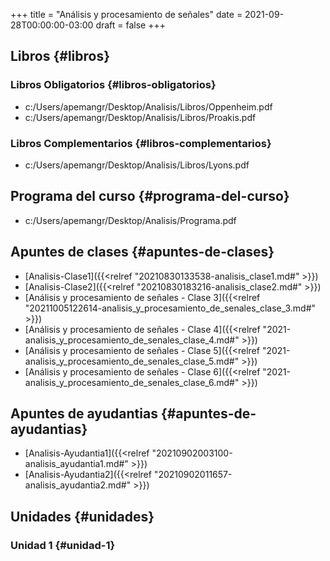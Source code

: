 +++
title = "Análisis y procesamiento de señales"
date = 2021-09-28T00:00:00-03:00
draft = false
+++

## Libros {#libros}


### Libros Obligatorios {#libros-obligatorios}

-   c:/Users/apemangr/Desktop/Analisis/Libros/Oppenheim.pdf
-   c:/Users/apemangr/Desktop/Analisis/Libros/Proakis.pdf


### Libros Complementarios {#libros-complementarios}

-   c:/Users/apemangr/Desktop/Analisis/Libros/Lyons.pdf


## Programa del curso {#programa-del-curso}

-   c:/Users/apemangr/Desktop/Analisis/Programa.pdf


## Apuntes de clases {#apuntes-de-clases}

-   [Analisis-Clase1]({{<relref "20210830133538-analisis_clase1.md#" >}})
-   [Analisis-Clase2]({{<relref "20210830183216-analisis_clase2.md#" >}})
-   [Análisis y procesamiento de señales - Clase 3]({{<relref "20211005122614-analisis_y_procesamiento_de_senales_clase_3.md#" >}})
-   [Análisis y procesamiento de señales - Clase 4]({{<relref "2021-analisis_y_procesamiento_de_senales_clase_4.md#" >}})
-   [Análisis y procesamiento de señales - Clase 5]({{<relref "2021-analisis_y_procesamiento_de_senales_clase_5.md#" >}})
-   [Análisis y procesamiento de señales - Clase 6]({{<relref "2021-analisis_y_procesamiento_de_senales_clase_6.md#" >}})


## Apuntes de ayudantias {#apuntes-de-ayudantias}

-   [Analisis-Ayudantia1]({{<relref "20210902003100-analisis_ayudantia1.md#" >}})
-   [Analisis-Ayudantia2]({{<relref "20210902011657-analisis_ayudantia2.md#" >}})


## Unidades {#unidades}


### Unidad 1 {#unidad-1}